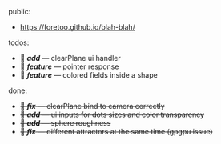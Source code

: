 public:
- https://foretoo.github.io/blah-blah/

todos:

- 👻 ***add*** — clearPlane ui handler
- 💨 ***feature*** — pointer response
- 🧃 ***feature*** — colored fields inside a shape

done:

- ~~🦀 ***fix*** — clearPlane bind to camera correctly~~
- ~~🤌 ***add*** — ui inputs for dots sizes and color transparency~~
- ~~🍚 ***add*** — sphere roughness~~
- ~~🦀 ***fix*** — different attractors at the same time (gpgpu issue)~~